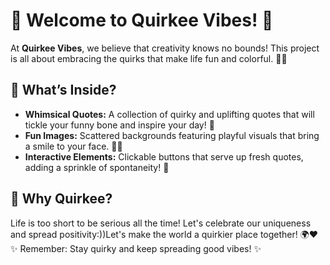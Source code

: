 # 🌟 Welcome to Quirkee Vibes! 🌈

At **Quirkee Vibes**, we believe that creativity knows no bounds! This project is all about embracing the quirks that make life fun and colorful. 🎨✨

## 🚀 What’s Inside?

- **Whimsical Quotes:** A collection of quirky and uplifting quotes that will tickle your funny bone and inspire your day! 💬
- **Fun Images:** Scattered backgrounds featuring playful visuals that bring a smile to your face. 🐾🎈
- **Interactive Elements:** Clickable buttons that serve up fresh quotes, adding a sprinkle of spontaneity! 🎉

## 🌼 Why Quirkee?

Life is too short to be serious all the time! Let's celebrate our uniqueness and spread positivity:))Let's make the world a quirkier place together! 🌍❤️
✨ Remember: Stay quirky and keep spreading good vibes! ✨

